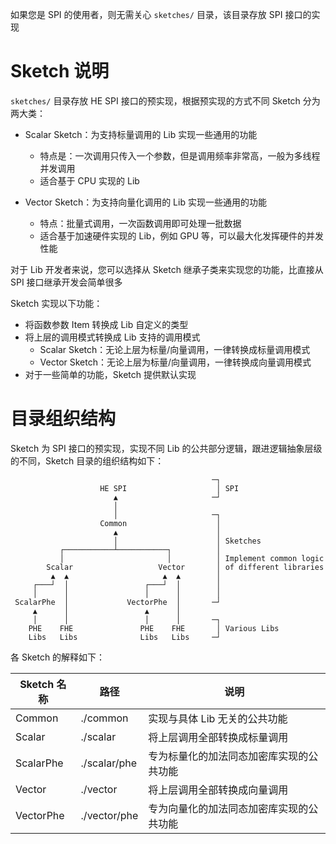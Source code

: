如果您是 SPI 的使用者，则无需关心 `sketches/` 目录，该目录存放 SPI 接口的实现


# Sketch 说明

`sketches/` 目录存放 HE SPI 接口的预实现，根据预实现的方式不同 Sketch 分为两大类：

- Scalar Sketch：为支持标量调用的 Lib 实现一些通用的功能
    - 特点是：一次调用只传入一个参数，但是调用频率非常高，一般为多线程并发调用
    - 适合基于 CPU 实现的 Lib

- Vector Sketch：为支持向量化调用的 Lib 实现一些通用的功能
    - 特点：批量式调用，一次函数调用即可处理一批数据
    - 适合基于加速硬件实现的 Lib，例如 GPU 等，可以最大化发挥硬件的并发性能

对于 Lib 开发者来说，您可以选择从 Sketch 继承子类来实现您的功能，比直接从 SPI 接口继承开发会简单很多

Sketch 实现以下功能：

- 将函数参数 Item 转换成 Lib 自定义的类型
- 将上层的调用模式转换成 Lib 支持的调用模式
    - Scalar Sketch：无论上层为标量/向量调用，一律转换成标量调用模式
    - Vector Sketch：无论上层为标量/向量调用，一律转换成向量调用模式
- 对于一些简单的功能，Sketch 提供默认实现

# 目录组织结构

Sketch 为 SPI 接口的预实现，实现不同 Lib 的公共部分逻辑，跟进逻辑抽象层级的不同，Sketch 目录的组织结构如下：

```text
                                             ─┐
                    HE SPI                    │ SPI
                       ▲                     ─┘
                       │
                       │                     ─┐
                    Common                    │
                       ▲                      │
                       │                      │ Sketches
           ┌───────────┴───────────┐          │
           │                       │          │ Implement common logic
        Scalar                   Vector       │ of different libraries
         ▲  ▲                     ▲  ▲        │
     ┌───┘  │                 ┌───┘  │        │
     │      │                 │      │        │
 ScalarPhe  │             VectorPhe  │       ─┘
     ▲      │                 ▲      │
     │      │                 │      │       ─┐
    PHE    FHE               PHE    FHE       │ Various Libs
    Libs   Libs              Libs   Libs     ─┘
```

各 Sketch 的解释如下：

| Sketch 名称 | 路径           | 说明                   |
|-----------|--------------|----------------------|
| Common    | ./common     | 实现与具体 Lib 无关的公共功能    |
| Scalar    | ./scalar     | 将上层调用全部转换成标量调用       |
| ScalarPhe | ./scalar/phe | 专为标量化的加法同态加密库实现的公共功能 |
| Vector    | ./vector     | 将上层调用全部转换成向量调用       |
| VectorPhe | ./vector/phe | 专为向量化的加法同态加密库实现的公共功能 |
